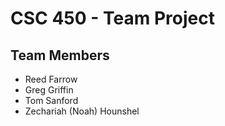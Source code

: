 # CSC 450 - Team Project
## Team Members
- Reed Farrow
- Greg Griffin
- Tom Sanford
- Zechariah (Noah)  Hounshel
